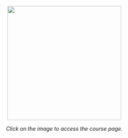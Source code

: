 <p align="center"><a href="http://ecole-de-neuropsychologie.readthedocs.io/en/latest/"><img src="https://biblineuropsy.files.wordpress.com/2016/08/n.png" width="300"></a></p>

*<p align="center">Click on the image to access the course page.</p>*
